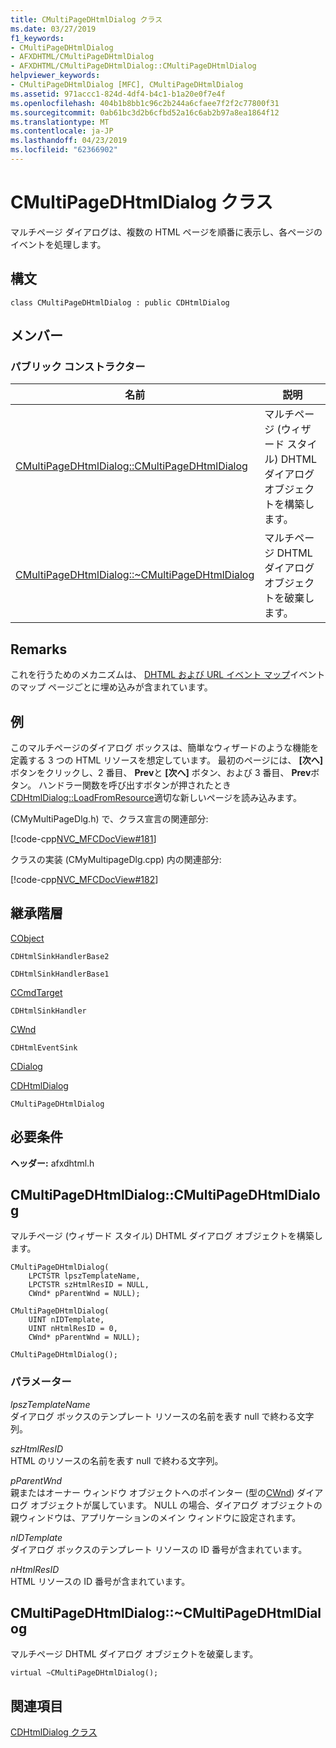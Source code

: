 ```yaml
---
title: CMultiPageDHtmlDialog クラス
ms.date: 03/27/2019
f1_keywords:
- CMultiPageDHtmlDialog
- AFXDHTML/CMultiPageDHtmlDialog
- AFXDHTML/CMultiPageDHtmlDialog::CMultiPageDHtmlDialog
helpviewer_keywords:
- CMultiPageDHtmlDialog [MFC], CMultiPageDHtmlDialog
ms.assetid: 971accc1-824d-4df4-b4c1-b1a20e0f7e4f
ms.openlocfilehash: 404b1b8bb1c96c2b244a6cfaee7f2f2c77800f31
ms.sourcegitcommit: 0ab61bc3d2b6cfbd52a16c6ab2b97a8ea1864f12
ms.translationtype: MT
ms.contentlocale: ja-JP
ms.lasthandoff: 04/23/2019
ms.locfileid: "62366902"
---
```

# <a name="cmultipagedhtmldialog-class"></a>CMultiPageDHtmlDialog クラス

マルチページ ダイアログは、複数の HTML ページを順番に表示し、各ページのイベントを処理します。

## <a name="syntax"></a>構文

```
class CMultiPageDHtmlDialog : public CDHtmlDialog
```

## <a name="members"></a>メンバー

### <a name="public-constructors"></a>パブリック コンストラクター

|名前|説明|
|----------|-----------------|
|[CMultiPageDHtmlDialog::CMultiPageDHtmlDialog](#cmultipagedhtmldialog)|マルチページ (ウィザード スタイル) DHTML ダイアログ オブジェクトを構築します。|
|[CMultiPageDHtmlDialog::~CMultiPageDHtmlDialog](#_dtorcmultipagedhtmldialog)|マルチページ DHTML ダイアログ オブジェクトを破棄します。|

## <a name="remarks"></a>Remarks

これを行うためのメカニズムは、 [DHTML および URL イベント マップ](dhtml-event-maps.md)イベントのマップ ページごとに埋め込みが含まれています。

## <a name="example"></a>例

このマルチページのダイアログ ボックスは、簡単なウィザードのような機能を定義する 3 つの HTML リソースを想定しています。 最初のページには、 **[次へ]** ボタンをクリックし、2 番目、 **Prev**と **[次へ]** ボタン、および 3 番目、 **Prev**ボタン。 ハンドラー関数を呼び出すボタンが押されたとき[CDHtmlDialog::LoadFromResource](../../mfc/reference/cdhtmldialog-class.md#loadfromresource)適切な新しいページを読み込みます。

(CMyMultiPageDlg.h) で、クラス宣言の関連部分:

[!code-cpp[NVC_MFCDocView#181](../../mfc/codesnippet/cpp/cmultipagedhtmldialog-class_1.h)]

クラスの実装 (CMyMultipageDlg.cpp) 内の関連部分:

[!code-cpp[NVC_MFCDocView#182](../../mfc/codesnippet/cpp/cmultipagedhtmldialog-class_2.cpp)]

## <a name="inheritance-hierarchy"></a>継承階層

[CObject](../../mfc/reference/cobject-class.md)

`CDHtmlSinkHandlerBase2`

`CDHtmlSinkHandlerBase1`

[CCmdTarget](../../mfc/reference/ccmdtarget-class.md)

`CDHtmlSinkHandler`

[CWnd](../../mfc/reference/cwnd-class.md)

`CDHtmlEventSink`

[CDialog](../../mfc/reference/cdialog-class.md)

[CDHtmlDialog](../../mfc/reference/cdhtmldialog-class.md)

`CMultiPageDHtmlDialog`

## <a name="requirements"></a>必要条件

**ヘッダー:** afxdhtml.h

##  <a name="cmultipagedhtmldialog"></a>  CMultiPageDHtmlDialog::CMultiPageDHtmlDialog

マルチページ (ウィザード スタイル) DHTML ダイアログ オブジェクトを構築します。

```
CMultiPageDHtmlDialog(
    LPCTSTR lpszTemplateName,
    LPCTSTR szHtmlResID = NULL,
    CWnd* pParentWnd = NULL);

CMultiPageDHtmlDialog(
    UINT nIDTemplate,
    UINT nHtmlResID = 0,
    CWnd* pParentWnd = NULL);

CMultiPageDHtmlDialog();
```

### <a name="parameters"></a>パラメーター

*lpszTemplateName*<br/>
ダイアログ ボックスのテンプレート リソースの名前を表す null で終わる文字列。

*szHtmlResID*<br/>
HTML のリソースの名前を表す null で終わる文字列。

*pParentWnd*<br/>
親またはオーナー ウィンドウ オブジェクトへのポインター (型の[CWnd](../../mfc/reference/cwnd-class.md)) ダイアログ オブジェクトが属しています。 NULL の場合、ダイアログ オブジェクトの親ウィンドウは、アプリケーションのメイン ウィンドウに設定されます。

*nIDTemplate*<br/>
ダイアログ ボックスのテンプレート リソースの ID 番号が含まれています。

*nHtmlResID*<br/>
HTML リソースの ID 番号が含まれています。

##  <a name="_dtorcmultipagedhtmldialog"></a>  CMultiPageDHtmlDialog::~CMultiPageDHtmlDialog

マルチページ DHTML ダイアログ オブジェクトを破棄します。

```
virtual ~CMultiPageDHtmlDialog();
```

## <a name="see-also"></a>関連項目

[CDHtmlDialog クラス](../../mfc/reference/cdhtmldialog-class.md)
